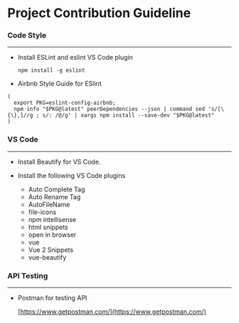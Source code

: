 # Project Contribution Guideline

### Code Style
---

- Install ESLint and eslint VS Code plugin

    `npm install -g eslint`

- Airbnb Style Guide for ESlint

```
(
  export PKG=eslint-config-airbnb;
  npm info "$PKG@latest" peerDependencies --json | command sed 's/[\{\},]//g ; s/: /@/g' | xargs npm install --save-dev "$PKG@latest"
)
```

### VS Code
---

- Install Beautify for VS Code.

- Install the following VS Code plugins
  - Auto Complete Tag
  - Auto Rename Tag
  - AutoFileName
  - file-icons
  - npm intellisense
  - html snippets
  - open in browser
  - vue
  - Vue 2 Snippets
  - vue-beautify
  
### API Testing
---

- Postman for testing API

  [https://www.getpostman.com/](https://www.getpostman.com/)

